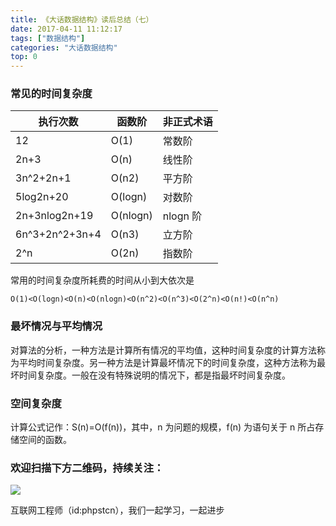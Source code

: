 ```yaml
---
title: 《大话数据结构》读后总结（七）
date: 2017-04-11 11:12:17
tags: ["数据结构"]
categories: "大话数据结构"
top: 0
---
```


### 常见的时间复杂度

执行次数 | 函数阶 |  非正式术语
-|-|-
12 | O(1) |常数阶|
2n+3 | O(n) | 线性阶 |
3n^2+2n+1 |O(n2) | 平方阶 |
5log2n+20 | O(logn) | 对数阶 |
2n+3nlog2n+19 | O(nlogn) |nlogn 阶 |
6n^3+2n^2+3n+4 |O(n3) | 立方阶|
2^n	 | 	O(2n) | 指数阶 |

常用的时间复杂度所耗费的时间从小到大依次是

```
O(1)<O(logn)<O(n)<O(nlogn)<O(n^2)<O(n^3)<O(2^n)<O(n!)<O(n^n)
```

### 最坏情况与平均情况

对算法的分析，一种方法是计算所有情况的平均值，这种时间复杂度的计算方法称为平均时间复杂度。另一种方法是计算最坏情况下的时间复杂度，这种方法称为最坏时间复杂度。一般在没有特殊说明的情况下，都是指最坏时间复杂度。

### 空间复杂度

计算公式记作：S(n)=O(f(n))，其中，n 为问题的规模，f(n) 为语句关于 n 所占存储空间的函数。

### 欢迎扫描下方二维码，持续关注：

![](https://ww1.sinaimg.cn/large/a616b9a4gy1g4xzv954a4j20760763yo.jpg)

互联网工程师（id:phpstcn），我们一起学习，一起进步
